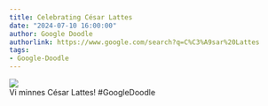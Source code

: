 ```yaml
---
title: Celebrating César Lattes
date: "2024-07-10 16:00:00"
author: Google Doodle
authorlink: https://www.google.com/search?q=C%C3%A9sar%20Lattes
tags:
- Google-Doodle
---
```

<img src="https://www.google.com/logos/doodles/2024/celebrating-cesar-lattes-6753651837110340.2-law.gif" referrerpolicy="no-referrer"><br>Vi minnes César Lattes! #GoogleDoodle